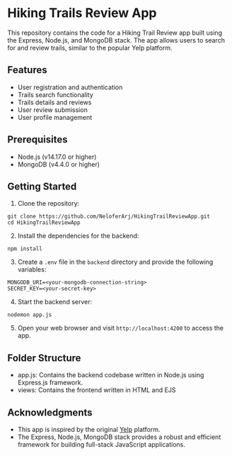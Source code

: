 # Hiking Trails Review App 

This repository contains the code for a Hiking Trail Review app built using the Express, Node.js, and MongoDB stack. The app allows users to search for and review trails, similar to the popular Yelp platform.

## Features

- User registration and authentication
- Trails search functionality
- Trails details and reviews
- User review submission
- User profile management

## Prerequisites

- Node.js (v14.17.0 or higher)
- MongoDB (v4.4.0 or higher)

## Getting Started

1. Clone the repository:

```shell
git clone https://github.com/NeloferArj/HikingTrailReviewApp.git
cd HikingTrailReviewApp
```

2. Install the dependencies for the backend:

```shell
npm install
```

3. Create a `.env` file in the `backend` directory and provide the following variables:

```
MONGODB_URI=<your-mongodb-connection-string>
SECRET_KEY=<your-secret-key>
```

4. Start the backend server:

```shell
nodemon app.js
```

5. Open your web browser and visit `http://localhost:4200` to access the app.

## Folder Structure

- app.js: Contains the backend codebase written in Node.js using Express.js framework.
- views: Contains the frontend written in HTML and EJS

## Acknowledgments

- This app is inspired by the original [Yelp](https://www.yelp.com/) platform.
- The Express, Node.js, MongoDB stack provides a robust and efficient framework for building full-stack JavaScript applications.
